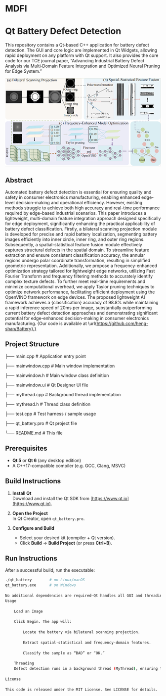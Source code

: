 # MDFI
# Qt Battery Defect Detection

This repository contains a Qt-based C++ application for battery defect detection. The GUI and core logic are implemented in Qt Widgets, allowing rapid deployment on any platform with Qt support. It also provides the core code for our TCE journal paper, “Advancing Industrial Battery Defect Analysis via Multi‑Domain Feature Integration and Optimized Neural Pruning for Edge System.”


<p align="center">
  <a href="figure/overview.pdf">
    <img src="figure/overview.png" alt="Overview" width="720">
  </a>
</p>





## Abstract
Automated battery defect detection is essential for ensuring quality and safety in consumer electronics manufacturing, enabling enhanced edge-level decision-making and operational efficiency. However, existing methods struggle to achieve both high accuracy and real-time performance required by edge-based industrial scenarios. This paper introduces a lightweight, multi-domain feature integration approach designed specifically for edge deployment, significantly enhancing the practical applicability of battery defect classification. Firstly, a bilateral scanning projection module is developed for precise and rapid battery localization, segmenting battery images efficiently into inner circle, inner ring, and outer ring regions. Subsequently, a spatial-statistical feature fusion module effectively captures structural defects in the spatial domain. To streamline feature extraction and ensure consistent classification accuracy, the annular regions undergo polar coordinate transformation, resulting in simplified geometric representation. Additionally, we propose a frequency-enhanced optimization strategy tailored for lightweight edge networks, utilizing Fast Fourier Transform and frequency filtering methods to accurately identify complex texture defects. To further meet real-time requirements and minimize computational overhead, we apply Taylor pruning techniques to optimize network performance, facilitating efficient deployment using the OpenVINO framework on edge devices. The proposed lightweight AI framework achieves a {classification} accuracy of 98.8\% while maintaining a rapid inference speed of 20ms per image, substantially outperforming current battery defect detection approaches and demonstrating significant potential for edge-enhanced decision-making in consumer electronics manufacturing. {Our code is available at \url{https://github.com/heng-shan/Battery}.}






## Project Structure
├── main.cpp # Application entry point

├── mainwindow.cpp # Main window implementation

├── mainwindow.h # Main window class definition

├── mainwindow.ui # Qt Designer UI file

├── mythread.cpp # Background thread implementation

├── mythread.h # Thread class definition

├── test.cpp # Test harness / sample usage

├── qt_battery.pro # Qt project file

└── README.md # This file

## Prerequisites

- **Qt 5** or **Qt 6** (any desktop edition)
- A C++17-compatible compiler (e.g. GCC, Clang, MSVC)

## Build Instructions

1. **Install Qt**  
   Download and install the Qt SDK from [https://www.qt.io](https://www.qt.io).

2. **Open the Project**  
   In Qt Creator, open `qt_battery.pro`.

3. **Configure and Build**  
   - Select your desired kit (compiler + Qt version).  
   - Click **Build** → **Build Project** (or press **Ctrl+B**).

## Run Instructions

After a successful build, run the executable:

```bash
./qt_battery        # on Linux/macOS
qt_battery.exe      # on Windows

No additional dependencies are required—Qt handles all GUI and threading.
Usage

    Load an Image

    Click Begin. The app will:

        Locate the battery via bilateral scanning projection.

        Extract spatial‐statistical and frequency‐domain features.

        Classify the sample as “BAD” or “OK.”

    Threading
    Defect detection runs in a background thread (MyThread), ensuring the GUI remains responsive.

License

This code is released under the MIT License. See LICENSE for details.
